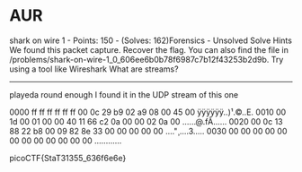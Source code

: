 # AUR

shark on wire 1 - Points: 150 - (Solves: 162)Forensics - Unsolved
Solve
Hints
We found this packet capture. Recover the flag. You can also find the file in /problems/shark-on-wire-1_0_606ee6b0b78f6987c7b12f43253b2d9b.
Try using a tool like Wireshark
What are streams?

***

playeda round enough I found it in the UDP stream of this one

0000   ff ff ff ff ff ff 00 0c 29 b9 02 a9 08 00 45 00   ÿÿÿÿÿÿ..)¹.©..E.
0010   00 1d 00 01 00 00 40 11 66 c2 0a 00 00 02 0a 00   ......@.fÂ......
0020   00 0c 13 88 22 b8 00 09 82 8e 33 00 00 00 00 00   ...."¸....3.....
0030   00 00 00 00 00 00 00 00 00 00 00 00               ............


picoCTF{StaT31355_636f6e6e}
